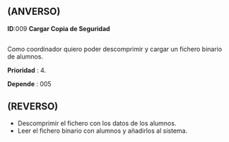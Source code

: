 ## (ANVERSO)

**ID**:009 **Cargar Copia de Seguridad**

##

Como coordinador quiero poder descomprimir y cargar un fichero binario de alumnos.

**Prioridad** : 4.

**Depende** : 005

##

## (REVERSO)

* Descomprimir el fichero con los datos de los alumnos.
* Leer el fichero binario con alumnos y añadirlos al sistema.
